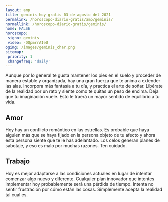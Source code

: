 ```yaml
---
layout: amp
title: geminis hoy gratis 03 de agosto del 2021 
permalink: /horoscopo-diario-gratis/amp/geminis/
normallink: /horoscopo-diario-gratis/geminis/
home: FALSE
horoscopo:
 signo: geminis
 video: -DQpmrrAIeU
ogimg: /images/geminis_char.png
sitemap:
 priority: 1
 changefreq: 'daily'
---
```



Aunque por lo general te gusta mantener los pies en el suelo y proceder de manera estable y organizada, hay una gran fuerza que te anima a extender las alas. Incorpora más fantasía a tu día, y practica el arte de soñar. Libérate de la realidad por un rato y siente como te quitas un peso de encima. Deja que tu imaginación vuele. Esto le traerá un mayor sentido de equilibrio a tu vida.

## Amor

Hoy hay un conflicto romántico en las estrellas. Es probable que haya alguien más que se haya fijado en la persona objeto de tu afecto y ahora esta persona siente que te le has adelantado. Los celos generan planes de sabotaje, y eso es malo por muchas razones. Ten cuidado.

## Trabajo

Hoy es mejor adaptarse a las condiciones actuales en lugar de intentar comenzar algo nuevo y diferente. Cualquier plan innovador que intentes implementar hoy probablemente será una pérdida de tiempo. Intenta no sentir frustración por cómo están las cosas. Simplemente acepta la realidad tal cual es.